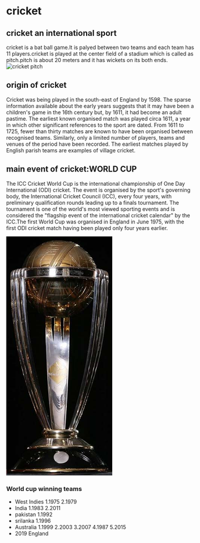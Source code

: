 # cricket
## cricket an international sport
cricket is a bat ball game.It is palyed between two teams and each team has 11 players.cricket is played at the center field of a stadium which is called as pitch.pitch is about 20 meters and it has wickets on its both ends.
![cricket pitch](https://thumbs.dreamstime.com/z/green-cricket-pitch-16967845.jpg)

## origin of cricket
Cricket was being played in the south-east of England by 1598. The sparse information available about the early years suggests that it may have been a children's game in the 16th century but, by 1611, it had become an adult pastime. The earliest known organised match was played circa 1611, a year in which other significant references to the sport are dated. From 1611 to 1725, fewer than thirty matches are known to have been organised between recognised teams. Similarly, only a limited number of players, teams and venues of the period have been recorded. The earliest matches played by English parish teams are examples of village cricket.

## main event of cricket:WORLD CUP
The ICC Cricket World Cup is the international championship of One Day International (ODI) cricket. The event is organised by the sport's governing body, the International Cricket Council (ICC), every four years, with preliminary qualification rounds leading up to a finals tournament. The tournament is one of the world's most viewed sporting events and is considered the "flagship event of the international cricket calendar" by the ICC.The first World Cup was organised in England in June 1975, with the first ODI cricket match having been played only four years earlier.

![WORLD CUP](Icc_cricket_world_cup_trophy.jpg)

### World cup winning teams
* West Indies 
    1.1975
    2.1979
* India 
    1.1983
    2.2011
* pakistan
    1.1992
* srilanka
    1.1996
* Australia
    1.1999
    2.2003
    3.2007
    4.1987
    5.2015 
* 2019 England
